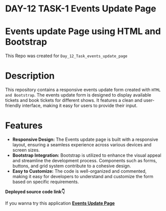 # DAY-12 TASK-1 Events Update Page

# Events update Page using HTML and Bootstrap

This Repo was created for `Day_12_Task_events_update_page`

# Description

This repository contains a responsive events update form created with `HTML and Bootstrap`. The events update form is designed to display available tickets and book tickets for different shows. It features a clean and user-friendly interface, making it easy for users to provide their input.

# Features

- **Responsive Design:** The Events update page is built with a responsive layout, ensuring a seamless experience across various devices and screen sizes.
- **Bootstrap Integration:** Bootstrap is utilized to enhance the visual appeal and streamline the development process. Components such as forms, buttons, and grid system contribute to a cohesive design.
- **Easy to Customize:** The code is well-organized and commented, making it easy for developers to understand and customize the form based on specific requirements.

**Deployed source code link👇**

If you wanna try this application **[Events Update Page](https://events-update-page-manupriyan.netlify.app)**
